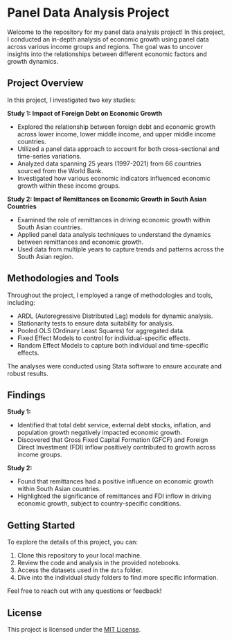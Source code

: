 # Panel Data Analysis Project

Welcome to the repository for my panel data analysis project! In this project, I conducted an in-depth analysis of economic growth using panel data across various income groups and regions. The goal was to uncover insights into the relationships between different economic factors and growth dynamics.

## Project Overview

In this project, I investigated two key studies:

**Study 1: Impact of Foreign Debt on Economic Growth**
- Explored the relationship between foreign debt and economic growth across lower income, lower middle income, and upper middle income countries.
- Utilized a panel data approach to account for both cross-sectional and time-series variations.
- Analyzed data spanning 25 years (1997-2021) from 66 countries sourced from the World Bank.
- Investigated how various economic indicators influenced economic growth within these income groups.

**Study 2: Impact of Remittances on Economic Growth in South Asian Countries**
- Examined the role of remittances in driving economic growth within South Asian countries.
- Applied panel data analysis techniques to understand the dynamics between remittances and economic growth.
- Used data from multiple years to capture trends and patterns across the South Asian region.

## Methodologies and Tools

Throughout the project, I employed a range of methodologies and tools, including:

- ARDL (Autoregressive Distributed Lag) models for dynamic analysis.
- Stationarity tests to ensure data suitability for analysis.
- Pooled OLS (Ordinary Least Squares) for aggregated data.
- Fixed Effect Models to control for individual-specific effects.
- Random Effect Models to capture both individual and time-specific effects.

The analyses were conducted using Stata software to ensure accurate and robust results.

## Findings

**Study 1:**
- Identified that total debt service, external debt stocks, inflation, and population growth negatively impacted economic growth.
- Discovered that Gross Fixed Capital Formation (GFCF) and Foreign Direct Investment (FDI) inflow positively contributed to growth across income groups.

**Study 2:**
- Found that remittances had a positive influence on economic growth within South Asian countries.
- Highlighted the significance of remittances and FDI inflow in driving economic growth, subject to country-specific conditions.

## Getting Started

To explore the details of this project, you can:

1. Clone this repository to your local machine.
2. Review the code and analysis in the provided notebooks.
3. Access the datasets used in the `data` folder.
4. Dive into the individual study folders to find more specific information.

Feel free to reach out with any questions or feedback!

## License

This project is licensed under the [MIT License](LICENSE).
